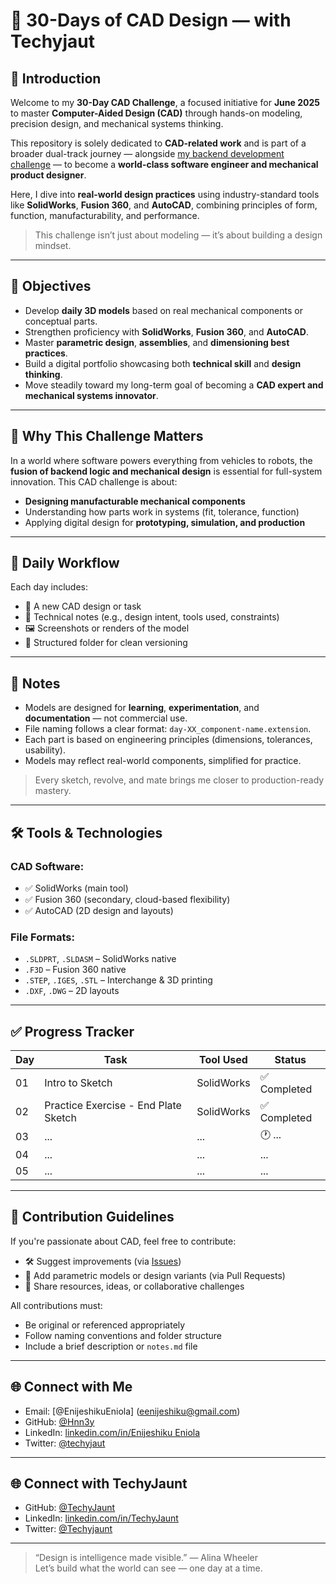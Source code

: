 # 🧩 30-Days of CAD Design — with Techyjaut

## 📖 Introduction

Welcome to my **30-Day CAD Challenge**, a focused initiative for **June 2025** to master **Computer-Aided Design (CAD)** through hands-on modeling, precision design, and mechanical systems thinking.

This repository is solely dedicated to **CAD-related work** and is part of a broader dual-track journey — alongside [my backend development challenge](https://github.com/Hnn3y/30-Days_with_Techyjaut) — to become a **world-class software engineer and mechanical product designer**.

Here, I dive into **real-world design practices** using industry-standard tools like **SolidWorks**, **Fusion 360**, and **AutoCAD**, combining principles of form, function, manufacturability, and performance.

> This challenge isn’t just about modeling — it’s about building a design mindset.

---

## 🎯 Objectives

- Develop **daily 3D models** based on real mechanical components or conceptual parts.
- Strengthen proficiency with **SolidWorks**, **Fusion 360**, and **AutoCAD**.
- Master **parametric design**, **assemblies**, and **dimensioning best practices**.
- Build a digital portfolio showcasing both **technical skill** and **design thinking**.
- Move steadily toward my long-term goal of becoming a **CAD expert and mechanical systems innovator**.

---

## 🧠 Why This Challenge Matters

In a world where software powers everything from vehicles to robots, the **fusion of backend logic and mechanical design** is essential for full-system innovation. This CAD challenge is about:

- **Designing manufacturable mechanical components**
- Understanding how parts work in systems (fit, tolerance, function)
- Applying digital design for **prototyping, simulation, and production**

---

## 📅 Daily Workflow

Each day includes:

- 📐 A new CAD design or task
- 📎 Technical notes (e.g., design intent, tools used, constraints)
- 🖼️ Screenshots or renders of the model
- 📂 Structured folder for clean versioning

---

## 📌 Notes

- Models are designed for **learning**, **experimentation**, and **documentation** — not commercial use.
- File naming follows a clear format: `day-XX_component-name.extension`.
- Each part is based on engineering principles (dimensions, tolerances, usability).
- Models may reflect real-world components, simplified for practice.

> Every sketch, revolve, and mate brings me closer to production-ready mastery.

---

## 🛠️ Tools & Technologies

### CAD Software:
- ✅ SolidWorks (main tool)
- ✅ Fusion 360 (secondary, cloud-based flexibility)
- ✅ AutoCAD (2D design and layouts)

### File Formats:
- `.SLDPRT`, `.SLDASM` – SolidWorks native
- `.F3D` – Fusion 360 native
- `.STEP`, `.IGES`, `.STL` – Interchange & 3D printing
- `.DXF`, `.DWG` – 2D layouts

---

## ✅ Progress Tracker

| Day | Task | Tool Used | Status |
|-----|------|-----------|--------|
| 01  | Intro to Sketch | SolidWorks | ✅ Completed |
| 02  | Practice Exercise - End Plate Sketch | SolidWorks | ✅ Completed |
| 03  | ... | ... | 🕐 ... |
| 04  | ... | ... | ... |
| 05  | ... | ... | ... |

---

## 🤝 Contribution Guidelines

If you're passionate about CAD, feel free to contribute:

- 🛠 Suggest improvements (via [Issues](https://github.com/Hnn3y/SolidWorks_Repo/issues))
- 🧩 Add parametric models or design variants (via Pull Requests)
- 📣 Share resources, ideas, or collaborative challenges

All contributions must:
- Be original or referenced appropriately
- Follow naming conventions and folder structure
- Include a brief description or `notes.md` file

---

## 🌐 Connect with Me

- Email: [@EnijeshikuEniola] (eenijeshiku@gmail.com)
- GitHub: [@Hnn3y](https://github.com/Hnn3y)
- LinkedIn: [linkedin.com/in/Enijeshiku Eniola](https://www.linkedin.com/in/enijeshiku-eniola/?lipi=urn%3Ali%3Apage%3Ad_flagship3_feed%3B5E2WXqpySne6iEjTlwgwIw%3D%3D)
- Twitter: [@techyjaut](https://x.com/Henneiiy)

---

## 🌐 Connect with TechyJaunt

- GitHub: [@TechyJaunt](#)
- LinkedIn: [linkedin.com/in/TechyJaunt](https://www.linkedin.com/company/techyjaunt/?lipi=urn%3Ali%3Apage%3Ad_flagship3_search_srp_all%3B0Awn7GMFR5%2Bfb87beXF4%2Bg%3D%3D)
- Twitter: [@Techyjaunt](https://x.com/TechyJaunt)

---

> “Design is intelligence made visible.” — Alina Wheeler  
> Let’s build what the world can see — one day at a time.

